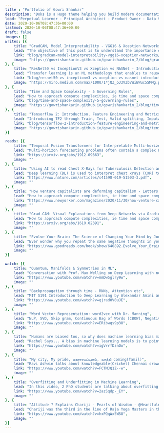 ```yaml
---
title : "Portfolio of Gowri Shankar"
description: "Doks is a Hugo theme helping you build modern documentation websites that are secure, fast, and SEO-ready — by default."
lead: "Perpetual Learner - Principal Architect - Product Owner - Data Science Enthusiast - Kaggle Expert - Co-Founder - A Heartful Programmer"
date: 2020-10-06T08:47:36+00:00
lastmod: 2020-10-06T08:47:36+00:00
draft: false
images: []
writes: [{
    title: "GradCAM, Model Interpretability - VGG16 & Xception Networks",
    lead: "The objective of this post is to understand the importance of Visual Explanations for CNN based large scale Deep Neural Network Models.",
    link: "blog/gradcam-model-interpretability-vgg16-xception-networks/",
    image: "https://gowrishankarin.github.io/gowrishankarin_2/blog/gradcam-model-interpretability-vgg16-xception/anime.gif"
}, {
    title: "ResNet50 vs InceptionV3 vs Xception vs NASNet - Introduction to Transfer Learning",
    lead: "Transfer learning is an ML methodology that enables to reuse a model developed for one task to another task. The applications are predominantly in Deep Learning for computer vision and natural language processing.",
    link: "blog/resnet50-vs-inceptionv3-vs-xception-vs-nasnet-introduction-to-transfer-learning/",
    image: "https://miro.medium.com/max/1000/1*jQZ_oJ3VZbVWiBWuc5SMMg.png"
}, {
    title: "Time and Space Complexity - 5 Governing Rules",
    lead: "How to approach compute complexities, ie time and space complexity problems while designing a software system to avoid obvious bottlenecks in an abstract fashion.",
    link: "blog/time-and-space-complexity-5-governing-rules",
    image: "https://gowrishankarin.github.io/gowrishankarin_2/blog/time-and-space-complexity-5-governing-rules/teaser.png"
}, {
    title: "Tensorflow 2: Introduction, Feature Engineering and Metrics",
    lead: "Introducing TF2 through Train, Test, Valid splitting, Imputation, Bias/Overfit handlers, One Hot Encoding, Embeddings, Tensor Slices, Keras APIs, metrics including accuracy, precision and ROC curve",
    link: "blog/tensorflow-2-introduction-feature-engineering-and-metrics/",
    image: "https://gowrishankarin.github.io/gowrishankarin_2/blog/tensorflow2-feature-engg-metrics/teaser.png"
}]

reads: [{
    title: "Temporal Fusion Transformers for Interpretable Multi-horizon Time Series Forecasting - GOOGLE RESEARCH",
    lead: "Multi-horizon forecasting problems often contain a complex mix of inputs -- including static (i.e. time-invariant) covariates, known future inputs, and other exogenous time series that are only observed historically -- without any prior information on how they interact with the target.",
    link: "https://arxiv.org/abs/1912.09363",
    image: ""
}, {
    title: "Using AI to read Chest X-Rays for Tuberculosis Detection and evaluation of multiple DL systems - NATURE",
    lead: "Deep learning (DL) is used to interpret chest xrays (CXR) to screen and triage people for pulmonary tuberculosis (TB). This study have compared multiple DL systems and populations with a retrospective evaluation of 3 DL systems.",
    link: "https://www.nature.com/articles/s41598-019-51503-3.pdf",
    image: ""
}, {
    title: "How venture capitalists are deforming capitalism - Letters from Silicon Valley - NEWYORKER",
    lead: "How to approach compute complexities, ie time and space complexity problems while designing a software system to avoid obvious bottlenecks in an abstract fashion.",
    link: "https://www.newyorker.com/magazine/2020/11/30/how-venture-capitalists-are-deforming-capitalism",
    image: ""
}, {
    title: "Grad-CAM: Visual Explanations from Deep Networks via Gradient-Based Localization - IEEE/ICCV",
    lead: "How to approach compute complexities, ie time and space complexity problems while designing a software system to avoid obvious bottlenecks in an abstract fashion.",
    link: "https://arxiv.org/abs/1610.02391",
    image: ""
}, {
    title: "Evolve Your Brain: The Science of Changing Your Mind by Joe Dispenza - BOOK",
    lead: "Ever wonder why you repeat the same negative thoughts in your head? Why you keep coming back for more from hurtful family members, friends, or significant others?",
    link: "https://www.goodreads.com/book/show/640892.Evolve_Your_Brain",
    image: ""
}]

watch: [{
    title: "Quantum, Manifolds & Symmetries in ML",
    lead: "Conversation with Prof. Max Welling on Deep Learning with non-Euclidean geometric data like graphs/topology or allowing networks to recognize new symmetries",
    link: "https://www.youtube.com/watch?v=mmDw5glry9w",
    image: ""
}, {
    title: "Backpropagation through time - RNNs, Attention etc",
    lead: "MIT S191 Introduction to Deep Learning by Alexandar Amini and Ava Soleimany. Covers intuition to Recurrence LSTM, Attention, Gradient Issues, Sequential Modelling etc",
    link: "https://www.youtube.com/watch?v=qjrad0V0uJE",
    image: ""
}, {
    title: "Word Vector Representation: word2vec with Dr. Manning",
    lead: "NLP, SVD, Skip gram, Continuous Bag of Words (CBOW), Negative Sampling, Hierarchical SoftMax. This lecture introduces the cuttng edge research in NLP and application.",
    link: "https://www.youtube.com/watch?v=ERibwqs9p38",
    image: ""
}, {
    title: "Humans are biased too, so why does machine learning bias matter?",
    lead: "Rachel Says... A bias in machine learning models is to point out that humans are really biased too. Yet machine learning bias differs from human bias in several key ways",
    link: "https://www.youtube.com/watch?v=igVrrfDznOo",
    image: ""
}, {
    title: "My city, My pride, மதராசபட்டினம், வாத்தி coming(Tamil)",
    lead: "Ravi Ashwin talks about knowledgeable(Cricket) Chennai crowd. Some words of wisdom from a guy who had seen all ups and downs the life has to offer.",
    link: "https://www.youtube.com/watch?v=FCTMJQ1Z--w",
    image: ""
}, {
    title: "Overfitting and Underfitting in Machine Learning",
    lead: "In this video, 2 PhD students are talking about overfitting and underfitting, super important concepts to understand about ML models in an intuitive way.",
    link: "https://www.youtube.com/watch?v=2azSqdp-_EY",
    image: ""
}, {
    title: "Attitude ? Explains Chariji - Pearls of Wisdom - @Heartfulness Meditation",
    lead: "Chariji was the third in the line of Raja Yoga Masters in the Sahaj Marg System of Spiritual Practice of Shri Ram Chandra Mission (SRCM). Shri Kamlesh Patel also known as Daaji, is the current Guide of Sahaj Marg System (known today as HEARTFULNESS ) and is the President of Shri Ram Chandra Mission.",
    link: "https://www.youtube.com/watch?v=hxPQqWx5W58",
    image: ""
}]
---
```

